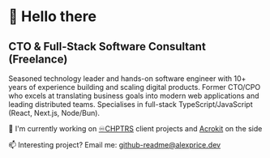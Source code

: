 # 👋 Hello there
## CTO & Full-Stack Software Consultant (Freelance)

Seasoned technology leader and hands-on software engineer with 10+
years of experience building and scaling digital products. Former CTO/CPO
who excels at translating business goals into modern web applications and
leading distributed teams. Specialises in full-stack TypeScript/JavaScript
(React, Next.js, Node/Bun).

🔭 I'm currently working on [♾️CHPTRS](https://chptrs.tech) client projects and [Acrokit](https://acrokit.com) on the side

📫 Interesting project? Email me: [github-readme@alexprice.dev](mailto:github-readme@alexprice.dev)
